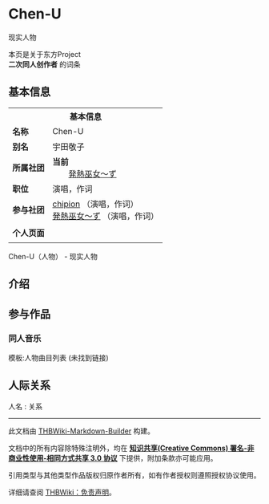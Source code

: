 # Chen-U

<!-- source html: G:\repos\THBWiki-Markdown-Builder\THBWikiMarkdown\Temp\main\2\2d\ns0%3AChen-U.html -->

现实人物

本页是关于东方Project  
 **二次同人创作者** 的词条

## 基本信息

<table><tbody><tr><th colspan="3">基本信息</th></tr><tr><td class="label"><b>名称</b></td><td> Chen-U </td></tr><tr><td class="label"><b>别名</b></td><td>宇田敬子</td></tr><tr><td class="label"><b>所属社团</b></td><td><b>当前</b><div style="margin-left:2em;"><a href="./発熱巫女～ず.md" title="発熱巫女～ず">発熱巫女～ず</a></div></td></tr><tr><td class="label"><b>职位</b></td><td>演唱，作词</td></tr><tr><td class="label"><b>参与社团</b></td><td><a href="./chipion.md" title="chipion">chipion</a> （演唱，作词）<br><a href="./発熱巫女～ず.md" title="発熱巫女～ず">発熱巫女～ず</a> （演唱，作词）</td></tr><tr><td class="label"><b>个人页面</b></td><td><table border="0" cellspacing="0" cellpadding="0"></table></td></tr></tbody></table>

Chen-U（人物） - 现实人物

## 介绍

## 参与作品

### 同人音乐
  
模板:人物曲目列表 (未找到链接)
  


## 人际关系
人名
: 关系





---

此文档由 [THBWiki-Markdown-Builder](https://github.com/Delsin-Yu/THBWiki-Markdown-Builder) 构建。

文档中的所有内容除特殊注明外，均在 [**知识共享(Creative Commons) 署名-非商业性使用-相同方式共享 3.0 协议**](https://creativecommons.org/licenses/by-sa/3.0/deed.zh-hans) 下提供，附加条款亦可能应用。

引用类型与其他类型作品版权归原作者所有，如有作者授权则遵照授权协议使用。

详细请查阅 [THBWiki：免责声明](https://thbwiki.cc/THBWiki:%E5%85%8D%E8%B4%A3%E5%A3%B0%E6%98%8E)。

